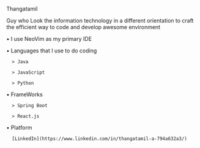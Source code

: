 Thangatamil

Guy who Look the information technology in a different orientation to craft the efficient way to code and develop awesome environment

• I use NeoVim as my primary IDE

• Languages that I use to do coding 
      
      > Java      
      
      > JavaScript
      
      > Python

• FrameWorks

      > Spring Boot
      
      > React.js

• Platform

      [LinkedIn](https://www.linkedin.com/in/thangatamil-a-794a632a3/)
